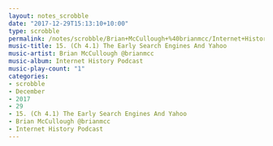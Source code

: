 ```yaml
---
layout: notes_scrobble
date: "2017-12-29T15:13:10+10:00"
type: scrobble
permalink: /notes/scrobble/Brian+McCullough+%40brianmcc/Internet+History+Podcast/702fb57bff58cf9b2e3091ebb0080ae86710280c.html
music-title: 15. (Ch 4.1) The Early Search Engines And Yahoo
music-artist: Brian McCullough @brianmcc
music-album: Internet History Podcast
music-play-count: "1"
categories:
- scrobble
- December
- 2017
- 29
- 15. (Ch 4.1) The Early Search Engines And Yahoo
- Brian McCullough @brianmcc
- Internet History Podcast
---
```

